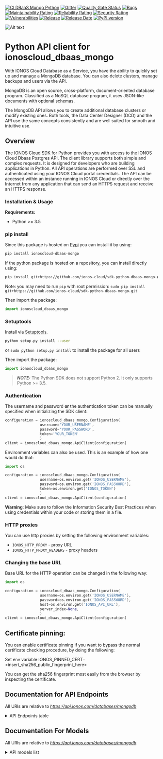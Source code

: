 [![ CI DBaaS Mongo Python](https://github.com/ionos-cloud/sdk-resources/actions/workflows/ci-dbaas-mongo-python.yml/badge.svg)](https://github.com/ionos-cloud/sdk-resources/actions/workflows/ci-dbaas-mongo-python.yml)
[![Gitter](https://img.shields.io/gitter/room/ionos-cloud/sdk-general)](https://gitter.im/ionos-cloud/sdk-general)
[![Quality Gate Status](https://sonarcloud.io/api/project_badges/measure?project=sdk-python-dbaas-mongo&metric=alert_status)](https://sonarcloud.io/summary?id=sdk-python-dbaas-mongo)
[![Bugs](https://sonarcloud.io/api/project_badges/measure?project=sdk-python-dbaas-mongo&metric=bugs)](https://sonarcloud.io/summary/new_code?id=sdk-python-dbaas-mongo)
[![Maintainability Rating](https://sonarcloud.io/api/project_badges/measure?project=sdk-python-dbaas-mongo&metric=sqale_rating)](https://sonarcloud.io/summary/new_code?id=sdk-python-dbaas-mongo)
[![Reliability Rating](https://sonarcloud.io/api/project_badges/measure?project=sdk-python-dbaas-mongo&metric=reliability_rating)](https://sonarcloud.io/summary/new_code?id=sdk-python-dbaas-mongo)
[![Security Rating](https://sonarcloud.io/api/project_badges/measure?project=sdk-python-dbaas-mongo&metric=security_rating)](https://sonarcloud.io/summary/new_code?id=sdk-python-dbaas-mongo)
[![Vulnerabilities](https://sonarcloud.io/api/project_badges/measure?project=sdk-python-dbaas-mongo&metric=vulnerabilities)](https://sonarcloud.io/summary/new_code?id=sdk-python-dbaas-mongo)
[![Release](https://img.shields.io/github/v/release/ionos-cloud/sdk-python-dbaas-mongo.svg)](https://github.com/ionos-cloud/sdk-python-dbaas-mongo/releases/latest)
[![Release Date](https://img.shields.io/github/release-date/ionos-cloud/sdk-python-dbaas-mongo.svg)](https://github.com/ionos-cloud/sdk-python-dbaas-mongo/releases/latest)
[![PyPI version](https://img.shields.io/pypi/v/ionoscloud-dbaas-mongo)](https://pypi.org/project/ionoscloud-dbaas-mongo/)

![Alt text](.github/IONOS.CLOUD.BLU.svg?raw=true "Title")


# Python API client for ionoscloud_dbaas_mongo

With IONOS Cloud Database as a Service, you have the ability to quickly set up and manage a MongoDB database. You can also delete clusters, manage backups and users via the API. 

MongoDB is an open source, cross-platform, document-oriented database program. Classified as a NoSQL database program, it uses JSON-like documents with optional schemas.

The MongoDB API allows you to create additional database clusters or modify existing ones. Both tools, the Data Center Designer (DCD) and the API use the same concepts consistently and are well suited for smooth and intuitive use.


## Overview
The IONOS Cloud SDK for Python provides you with access to the IONOS Cloud Dbaas Postgres API. The client library supports both simple and complex requests. It is designed for developers who are building applications in Python. All API operations are performed over SSL and authenticated using your IONOS Cloud portal credentials. The API can be accessed within an instance running in IONOS Cloud or directly over the Internet from any application that can send an HTTPS request and receive an HTTPS response.


### Installation & Usage

**Requirements:**
- Python >= 3.5

### pip install

Since this package is hosted on [Pypi](https://pypi.org/) you can install it by using:

```bash
pip install ionoscloud-dbaas-mongo
```

If the python package is hosted on a repository, you can install directly using:

```bash
pip install git+https://github.com/ionos-cloud/sdk-python-dbaas-mongo.git
```

Note: you may need to run `pip` with root permission: `sudo pip install git+https://github.com/ionos-cloud/sdk-python-dbaas-mongo.git`

Then import the package:

```python
import ionoscloud_dbaas_mongo
```

### Setuptools

Install via [Setuptools](http://pypi.python.org/pypi/setuptools).

```bash
python setup.py install --user
```

or `sudo python setup.py install` to install the package for all users

Then import the package:

```python
import ionoscloud_dbaas_mongo
```

> **_NOTE:_**  The Python SDK does not support Python 2. It only supports Python >= 3.5.

### Authentication

The username and password **or** the authentication token can be manually specified when initializing the SDK client:

```python
configuration = ionoscloud_dbaas_mongo.Configuration(
                username='YOUR_USERNAME',
                password='YOUR_PASSWORD',
                token='YOUR_TOKEN'
                )
client = ionoscloud_dbaas_mongo.ApiClient(configuration)
```

Environment variables can also be used. This is an example of how one would do that:

```python
import os

configuration = ionoscloud_dbaas_mongo.Configuration(
                username=os.environ.get('IONOS_USERNAME'),
                password=os.environ.get('IONOS_PASSWORD'),
                token=os.environ.get('IONOS_TOKEN')
                )
client = ionoscloud_dbaas_mongo.ApiClient(configuration)
```

**Warning**: Make sure to follow the Information Security Best Practices when using credentials within your code or storing them in a file.


### HTTP proxies

You can use http proxies by setting the following environment variables:
- `IONOS_HTTP_PROXY` - proxy URL
- `IONOS_HTTP_PROXY_HEADERS` - proxy headers

### Changing the base URL

Base URL for the HTTP operation can be changed in the following way:

```python
import os

configuration = ionoscloud_dbaas_mongo.Configuration(
                username=os.environ.get('IONOS_USERNAME'),
                password=os.environ.get('IONOS_PASSWORD'),
                host=os.environ.get('IONOS_API_URL'),
                server_index=None,
                )
client = ionoscloud_dbaas_mongo.ApiClient(configuration)
```

## Certificate pinning:

You can enable certificate pinning if you want to bypass the normal certificate checking procedure,
by doing the following:

Set env variable IONOS_PINNED_CERT=<insert_sha256_public_fingerprint_here>

You can get the sha256 fingerprint most easily from the browser by inspecting the certificate.


## Documentation for API Endpoints

All URIs are relative to *https://api.ionos.com/databases/mongodb*
<details >
    <summary title="Click to toggle">API Endpoints table</summary>


| Class | Method | HTTP request | Description |
| ------------- | ------------- | ------------- | ------------- |
| ClustersApi | [**clusters_delete**](docs/api/ClustersApi.md#clusters_delete) | **DELETE** /clusters/{clusterId} | Delete a Cluster |
| ClustersApi | [**clusters_find_by_id**](docs/api/ClustersApi.md#clusters_find_by_id) | **GET** /clusters/{clusterId} | Get a cluster by id |
| ClustersApi | [**clusters_get**](docs/api/ClustersApi.md#clusters_get) | **GET** /clusters | Get Clusters |
| ClustersApi | [**clusters_patch**](docs/api/ClustersApi.md#clusters_patch) | **PATCH** /clusters/{clusterId} | Patch a cluster |
| ClustersApi | [**clusters_post**](docs/api/ClustersApi.md#clusters_post) | **POST** /clusters | Create a Cluster |
| LogsApi | [**clusters_logs_get**](docs/api/LogsApi.md#clusters_logs_get) | **GET** /clusters/{clusterId}/logs | Get logs of your cluster |
| MetadataApi | [**infos_version_get**](docs/api/MetadataApi.md#infos_version_get) | **GET** /infos/version | Get API Version |
| MetadataApi | [**infos_versions_get**](docs/api/MetadataApi.md#infos_versions_get) | **GET** /infos/versions | Get All API Versions |
| RestoresApi | [**clusters_restore_post**](docs/api/RestoresApi.md#clusters_restore_post) | **POST** /clusters/{clusterId}/restore | In-place restore of a cluster |
| SnapshotsApi | [**clusters_snapshots_get**](docs/api/SnapshotsApi.md#clusters_snapshots_get) | **GET** /clusters/{clusterId}/snapshots | Get the snapshots of your cluster |
| TemplatesApi | [**templates_get**](docs/api/TemplatesApi.md#templates_get) | **GET** /templates | Get Templates |
| UsersApi | [**clusters_users_delete**](docs/api/UsersApi.md#clusters_users_delete) | **DELETE** /clusters/{clusterId}/users/{database}/{username} | Delete a MongoDB User by ID |
| UsersApi | [**clusters_users_find_by_id**](docs/api/UsersApi.md#clusters_users_find_by_id) | **GET** /clusters/{clusterId}/users/{database}/{username} | Get a MongoDB User by ID |
| UsersApi | [**clusters_users_get**](docs/api/UsersApi.md#clusters_users_get) | **GET** /clusters/{clusterId}/users | Get a Cluster Users |
| UsersApi | [**clusters_users_patch**](docs/api/UsersApi.md#clusters_users_patch) | **PATCH** /clusters/{clusterId}/users/{database}/{username} | Patch a MongoDB User by ID |
| UsersApi | [**clusters_users_post**](docs/api/UsersApi.md#clusters_users_post) | **POST** /clusters/{clusterId}/users | Create MongoDB User |

</details>

## Documentation For Models

All URIs are relative to *https://api.ionos.com/databases/mongodb*
<details >
<summary title="Click to toggle">API models list</summary>

 - [APIVersion](docs/models/APIVersion)
 - [ClusterList](docs/models/ClusterList)
 - [ClusterListAllOf](docs/models/ClusterListAllOf)
 - [ClusterLogs](docs/models/ClusterLogs)
 - [ClusterLogsInstances](docs/models/ClusterLogsInstances)
 - [ClusterLogsMessages](docs/models/ClusterLogsMessages)
 - [ClusterProperties](docs/models/ClusterProperties)
 - [ClusterResponse](docs/models/ClusterResponse)
 - [Connection](docs/models/Connection)
 - [CreateClusterProperties](docs/models/CreateClusterProperties)
 - [CreateClusterRequest](docs/models/CreateClusterRequest)
 - [CreateRestoreRequest](docs/models/CreateRestoreRequest)
 - [DayOfTheWeek](docs/models/DayOfTheWeek)
 - [ErrorMessage](docs/models/ErrorMessage)
 - [ErrorResponse](docs/models/ErrorResponse)
 - [MaintenanceWindow](docs/models/MaintenanceWindow)
 - [Metadata](docs/models/Metadata)
 - [Pagination](docs/models/Pagination)
 - [PaginationLinks](docs/models/PaginationLinks)
 - [PatchClusterProperties](docs/models/PatchClusterProperties)
 - [PatchClusterRequest](docs/models/PatchClusterRequest)
 - [PatchUserProperties](docs/models/PatchUserProperties)
 - [PatchUserRequest](docs/models/PatchUserRequest)
 - [ResourceType](docs/models/ResourceType)
 - [SnapshotList](docs/models/SnapshotList)
 - [SnapshotListAllOf](docs/models/SnapshotListAllOf)
 - [SnapshotProperties](docs/models/SnapshotProperties)
 - [SnapshotResponse](docs/models/SnapshotResponse)
 - [State](docs/models/State)
 - [TemplateList](docs/models/TemplateList)
 - [TemplateListAllOf](docs/models/TemplateListAllOf)
 - [TemplateResponse](docs/models/TemplateResponse)
 - [User](docs/models/User)
 - [UserMetadata](docs/models/UserMetadata)
 - [UserProperties](docs/models/UserProperties)
 - [UserRoles](docs/models/UserRoles)
 - [UsersList](docs/models/UsersList)


[[Back to API list]](#documentation-for-api-endpoints) [[Back to Model list]](#documentation-for-models)

</details>